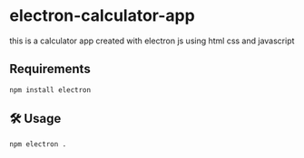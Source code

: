 # electron-calculator-app
this is a calculator app created with electron js using html css and javascript
## Requirements
`npm install electron`
## 🛠️ Usage
```bash
npm electron .
```
